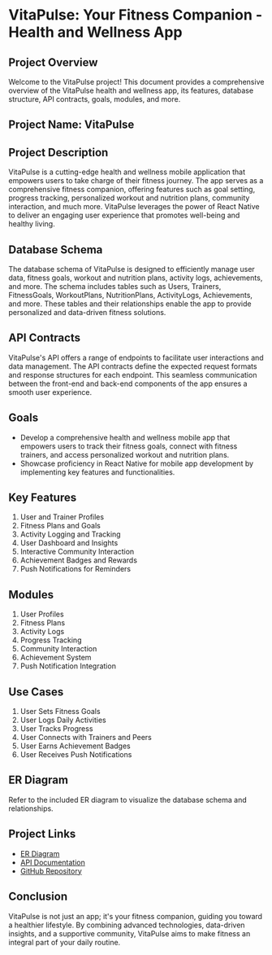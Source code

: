 
# VitaPulse: Your Fitness Companion - Health and Wellness App

## Project Overview

Welcome to the VitaPulse project! This document provides a comprehensive overview of the VitaPulse health and wellness app, its features, database structure, API contracts, goals, modules, and more.

## Project Name: VitaPulse

## Project Description

VitaPulse is a cutting-edge health and wellness mobile application that empowers users to take charge of their fitness journey. The app serves as a comprehensive fitness companion, offering features such as goal setting, progress tracking, personalized workout and nutrition plans, community interaction, and much more. VitaPulse leverages the power of React Native to deliver an engaging user experience that promotes well-being and healthy living.

## Database Schema

The database schema of VitaPulse is designed to efficiently manage user data, fitness goals, workout and nutrition plans, activity logs, achievements, and more. The schema includes tables such as Users, Trainers, FitnessGoals, WorkoutPlans, NutritionPlans, ActivityLogs, Achievements, and more. These tables and their relationships enable the app to provide personalized and data-driven fitness solutions.

## API Contracts

VitaPulse's API offers a range of endpoints to facilitate user interactions and data management. The API contracts define the expected request formats and response structures for each endpoint. This seamless communication between the front-end and back-end components of the app ensures a smooth user experience.

## Goals

- Develop a comprehensive health and wellness mobile app that empowers users to track their fitness goals, connect with fitness trainers, and access personalized workout and nutrition plans.
- Showcase proficiency in React Native for mobile app development by implementing key features and functionalities.

## Key Features

1. User and Trainer Profiles
2. Fitness Plans and Goals
3. Activity Logging and Tracking
4. User Dashboard and Insights
5. Interactive Community Interaction
6. Achievement Badges and Rewards
7. Push Notifications for Reminders

## Modules

1. User Profiles
2. Fitness Plans
3. Activity Logs
4. Progress Tracking
5. Community Interaction
6. Achievement System
7. Push Notification Integration

## Use Cases

1. User Sets Fitness Goals
2. User Logs Daily Activities
3. User Tracks Progress
4. User Connects with Trainers and Peers
5. User Earns Achievement Badges
6. User Receives Push Notifications

## ER Diagram

Refer to the included ER diagram to visualize the database schema and relationships.

## Project Links

- [ER Diagram](link-to-er-diagram)
- [API Documentation](link-to-api-docs)
- [GitHub Repository](link-to-github-repo)

## Conclusion

VitaPulse is not just an app; it's your fitness companion, guiding you toward a healthier lifestyle. By combining advanced technologies, data-driven insights, and a supportive community, VitaPulse aims to make fitness an integral part of your daily routine.

